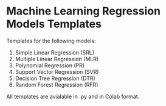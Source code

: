 # Machine Learning Regression Models Templates

Templates for the following models:
  1. Simple Linear Regression (SRL)
  2. Multiple Linear Regression (MLR)
  3. Polynomial Regression (PR)
  4. Support Vector Regression (SVR)
  5. Decision Tree Regression (DTR)
  6. Random Forest Regression (RFR)

All templates are avialable in .py and in Colab format.
